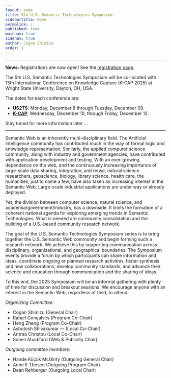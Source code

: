 ```yaml
---
layout: page
title: 5th U.S. Semantic Technologies Symposium
sidebartitle: Home
permalink: /
published: true
mainnav: true
sidenav: true
author: Cogan Shimizu
order: 1
---
```


----------------------------------------------------------------
**News:** Registrations are now open! See the [registration page](/2025/registration).

The 5th U.S. Semantic Technologies Symposium will be co-located with 13th International Conference on Knowledge Capture (K-CAP 2025) at Wright State University, Dayton, OH, USA.

The dates for each conference are:

- **US2TS**: Monday, December 8 through Tuesday, December 09.
- **[K-CAP](https://www.k-cap.org/2025/)**: Wednesday, December 10, through Friday, December 12.

Stay tuned for more information later …


----------------------------------------------------------------

Semantic Web is an inherently multi-disciplinary field. The Artificial Intelligence community has contributed much in the way of formal logic and knowledge representation. Similarly, the applied computer science community, along with industry and government agencies, have contributed with application development and testing. With an ever-growing dependence on the web, and the continuously increasing importance of large-scale data sharing, integration, and reuse, natural science researchers, geoscience, biology, library science, health care, the humanities, just to name a few, have also taken an increasing interest in the Semantic Web. Large-scale industrial applications are under way or already deployed.

Yet, the division between computer science, natural science, and academia/government/industry, has a downside. It limits the formation of a coherent national agenda for exploring emerging trends in Semantic Technologies. What is needed are community consolidation and the building of a U.S.-based community research network.

The goal of the U.S. Semantic Technologies Symposium series is to bring together the U.S. Semantic Web community and begin forming such a research network. We achieve this by supporting communication across disciplinary, organizational, and geographical boundaries. The Symposium events provide a forum by which participants can share information and ideas, coordinate ongoing or planned research activities, foster synthesis and new collaborations, develop community standards, and advance their science and education through communication and the sharing of ideas.

To this end, the 2025 Symposium will be an informal gathering with plenty of time for discussion and breakout sessions. We encourage anyone with an interest in the Semantic Web, regardless of field, to attend.

_Organizing Committee:_
- Cogan Shimizu (General Chair)
- Rafael Gonçalves (Program Co-Chair)
- Heng Zheng (Program Co-Chair)
- Ashutosh Shivakumar — (Local Co-Chair)
- Antrea Christou (Local Co-Chair)
- Soheil Abadifard (Web & Publicity Chair)

_Outgoing committee members:_
- Hande Küçük McGinty (Outgoing General Chair)
- Anne E Thesen (Outgoing Program Chair)
- Dean Rehberger (Outgoing Local Chair)
